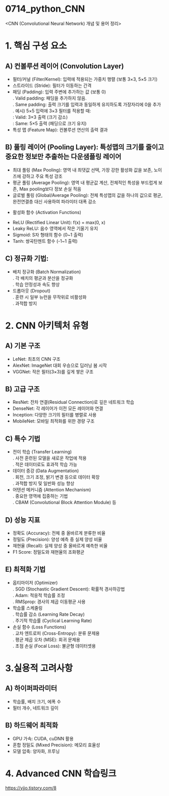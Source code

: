 # 0714_python_CNN
<CNN (Convolutional Neural Network) 개념 및 용어 정리>  
# 1. 핵심 구성 요소  
## A) 컨볼루션 레이어 (Convolution Layer)    
- 필터/커널 (Filter/Kernel): 입력에 적용되는 가중치 행렬 (보통 3×3, 5×5 크기)  
- 스트라이드 (Stride): 필터가 이동하는 간격    
- 패딩 (Padding): 입력 주변에 추가하는 값 (보통 0)  
  . Valid padding: 패딩을 추가하지 않음.  
  . Same padding: 출력 크기를 입력과 동일하게 유지하도록 가장자리에 0을 추가  
  . 예시) 5×5 입력에 3×3 필터를 적용할 때:  
      : Valid: 3×3 출력 (크기 감소)  
      : Same: 5×5 출력 (패딩으로 크기 유지)  
- 특성 맵 (Feature Map): 컨볼루션 연산의 출력 결과  
## B) 풀링 레이어 (Pooling Layer): 특성맵의 크기를 줄이고 중요한 정보만 추출하는 다운샘플링 레이어    
- 최대 풀링 (Max Pooling): 영역 내 최댓값 선택, 가장 강한 활성화 값을 보존, 노이즈에 강하고 주요 특성 강조  
- 평균 풀링 (Average Pooling): 영역 내 평균값 계산, 전체적인 특성을 부드럽게 보존, Max pooling보다 정보 손실 적음    
- 글로벌 풀링 (Global/Average Pooling): 전체 특성맵의 값을 하나의 값으로 평균, 완전연결층 대신 사용하여 파라미터 대폭 감소    
* 활성화 함수 (Activation Functions)  
- ReLU (Rectified Linear Unit): f(x) = max(0, x)  
- Leaky ReLU: 음수 영역에서 작은 기울기 유지    
- Sigmoid: S자 형태의 함수 (0~1 출력)  
- Tanh: 쌍곡탄젠트 함수 (-1~1 출력)  
## C) 정규화 기법:  
- 배치 정규화 (Batch Normalization)    
  . 각 배치의 평균과 분산을 정규화  
  . 학습 안정성과 속도 향상  
-  드롭아웃 (Dropout)  
  . 훈련 시 일부 뉴런을 무작위로 비활성화  
  . 과적합 방지  
   
# 2. CNN 아키텍처 유형    
## A) 기본 구조    
- LeNet: 최초의 CNN 구조  
- AlexNet: ImageNet 대회 우승으로 딥러닝 붐 시작  
- VGGNet: 작은 필터(3×3)를 깊게 쌓은 구조  
## B) 고급 구조  
- ResNet: 잔차 연결(Residual Connection)로 깊은 네트워크 학습  
- DenseNet: 각 레이어가 이전 모든 레이어와 연결  
- Inception: 다양한 크기의 필터를 병렬로 사용  
- MobileNet: 모바일 최적화를 위한 경량 구조  
## C) 특수 기법  
- 전이 학습 (Transfer Learning)  
  . 사전 훈련된 모델을 새로운 작업에 적용  
  . 적은 데이터로도 효과적 학습 가능  
- 데이터 증강 (Data Augmentation)  
  . 회전, 크기 조정, 밝기 변경 등으로 데이터 확장  
  . 과적합 방지 및 일반화 성능 향상  
- 어텐션 메커니즘 (Attention Mechanism)  
  . 중요한 영역에 집중하는 기법  
  . CBAM (Convolutional Block Attention Module) 등  
## D) 성능 지표    
- 정확도 (Accuracy): 전체 중 올바르게 분류한 비율  
- 정밀도 (Precision): 양성 예측 중 실제 양성 비율  
- 재현율 (Recall): 실제 양성 중 올바르게 예측한 비율  
- F1 Score: 정밀도와 재현율의 조화평균  
## E) 최적화 기법    
- 옵티마이저 (Optimizer)  
  . SGD (Stochastic Gradient Descent): 확률적 경사하강법  
  . Adam: 적응적 학습률 조정  
  . RMSprop: 경사의 제곱 이동평균 사용  
- 학습률 스케줄링  
  . 학습률 감소 (Learning Rate Decay)  
  . 주기적 학습률 (Cyclical Learning Rate)  
- 손실 함수 (Loss Functions)  
  . 교차 엔트로피 (Cross-Entropy): 분류 문제용  
  . 평균 제곱 오차 (MSE): 회귀 문제용  
  . 초점 손실 (Focal Loss): 불균형 데이터셋용  
  
# 3.실용적 고려사항    
## A) 하이퍼파라미터    
- 학습률, 배치 크기, 에폭 수  
- 필터 개수, 네트워크 깊이  
## B) 하드웨어 최적화  
- GPU 가속: CUDA, cuDNN 활용  
- 혼합 정밀도 (Mixed Precision): 메모리 효율성  
- 모델 압축: 양자화, 프루닝

# 4. Advanced CNN 학습링크
https://yjjo.tistory.com/8
